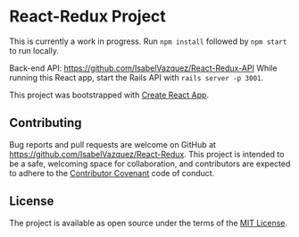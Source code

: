 # React-Redux Project
This is currently a work in progress. Run `npm install` followed by `npm start` to run locally.

Back-end API: https://github.com/IsabelVazquez/React-Redux-API
While running this React app, start the Rails API with `rails server -p 3001`. 

This project was bootstrapped with [Create React App](https://github.com/facebookincubator/create-react-app).

## Contributing

Bug reports and pull requests are welcome on GitHub at https://github.com/IsabelVazquez/React-Redux. This project is intended to be a safe, welcoming space for collaboration, and contributors are expected to adhere to the [Contributor Covenant](contributor-covenant.org) code of conduct.

## License

The project is available as open source under the terms of the [MIT License](http://opensource.org/licenses/MIT).
